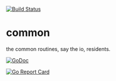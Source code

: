 [![Build Status](https://xplaceholderci.gugagaga.fun/buildStatus/icon?job=xplaceholder/common/draft)](https://xplaceholderci.gugagaga.fun/job/xplaceholder/job/common/job/draft/)

# common

the common routines, say the io, residents.

[![GoDoc](https://godoc.org/github.com/xplaceholder/common?status.svg)](https://godoc.org/github.com/xplaceholder/common)

[![Go Report Card](https://goreportcard.com/badge/xplaceholder/common)](https://goreportcard.com/report/xplaceholder/common)